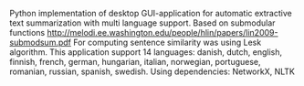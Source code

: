 Python implementation of desktop GUI-application for automatic extractive text summarization with multi language support. Based on submodular functions http://melodi.ee.washington.edu/people/hlin/papers/lin2009-submodsum.pdf
For computing sentence similarity was using Lesk algorithm.
This application support 14 languages: danish, dutch, english, finnish, french, german, hungarian, italian, norwegian, portuguese, romanian, russian, spanish, swedish. 
Using dependencies: NetworkX, NLTK
